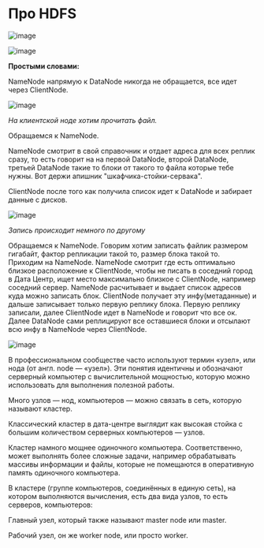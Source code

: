 # Про HDFS




![image](https://github.com/user-attachments/assets/fbe87fd5-279f-4a2e-b8e8-cd7da6e61f89)

![image](https://github.com/user-attachments/assets/9c567b64-dea2-464f-98c2-483baf6019aa)

**Простыми словами:**

NameNode напрямую к DataNode никогда не обращается, все идет через ClientNode.

![image](https://github.com/user-attachments/assets/55531b6c-3d1a-4358-bd7d-98b36b4b1802)

*На клиентской ноде хотим прочитать файл.*

Обращаемся к NameNode. 

NameNode смотрит в свой справочник и отдает адреса для всех реплик сразу, то есть говорит на на первой DataNode, второй DataNode, третьей DataNode такие то блоки от такого то файла которые тебе нужны. Вот держи апишник "шкафчика-стойки-сервака".

ClientNode после того как получила список идет к DataNode и забирает данные с дисков.

![image](https://github.com/user-attachments/assets/62ad90fb-391b-4a44-b0b5-f88db2233f55)

*Запись происходит немного по другому*

Обращаемся к NameNode. Говорим хотим записать файлик размером гигабайт, фактор репликации такой то, размер блока такой то. Приходим на NameNode. NameNode смотрит где есть оптимально близкое расположение к ClientNode, чтобы не писать в соседний город в Дата Центр, ищет место максимально близкое с ClientNode, например соседний сервер. NameNode расчитывает и выдает список адресов куда можно записать блок. ClientNode получает эту инфу(метаданные) и дальше записывает только первую реплику блока. Первую реплику записали, далее ClientNode идет в NameNode и говорит что все ок. Далее DataNode сами реплицируют все оставшиеся блоки и отсылают всю инфу в NameNode через ClientNode.

![image](https://github.com/user-attachments/assets/5d554057-59b3-4cc0-8f6a-2a2eaaa8376a)

В профессиональном сообществе часто используют термин «узел», или нода (от англ. node — «узел»). Эти понятия идентичны и обозначают серверный компьютер с вычислительной мощностью, которую можно использовать для выполнения полезной работы.

Много узлов — нод, компьютеров — можно связать в сеть, которую называют кластер.

Классический кластер в дата-центре выглядит как высокая стойка с большим количеством серверных компьютеров — узлов.

Кластер намного мощнее одиночного компьютера. Соответственно, может выполнять более сложные задачи, например обрабатывать массивы информации и файлы, которые не помещаются в оперативную память одиночного компьютера.

В кластере (группе компьютеров, соединённых в единую сеть), на котором выполняются вычисления, есть два вида узлов, то есть серверов, компьютеров:

Главный узел, который также называют master node или master.

Рабочий узел, он же worker node, или просто worker.
